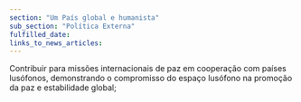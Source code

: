```yaml
---
section: "Um País global e humanista"
sub_section: "Política Externa"
fulfilled_date:
links_to_news_articles:
---
```


Contribuir para missões internacionais de paz em cooperação com países lusófonos, demonstrando o compromisso do espaço lusófono na promoção da paz e estabilidade global;